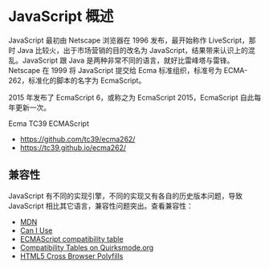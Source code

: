 # JavaScript 概述

JavaScript 最初由 Netscape 浏览器在 1996 发布，最开始称作 LiveScript，那时 Java 比较火，出于市场营销的目的改名为 JavaScript，结果带来认识上的混乱。JavaScript 跟 Java 是两种非常不同的语言，就好比雷峰塔与雷锋。Netscape 在 1999 将 JavaScript 提交给 Ecma 标准组织，标准号为 ECMA-262，标准化的脚本的名字为 EcmaScript。

2015 年发布了 EcmaScript 6，或称之为 EcmaScript 2015，EcmaScript 自此每年更新一次。

Ecma TC39 ECMAScript

- <https://github.com/tc39/ecma262/>
- <https://tc39.github.io/ecma262/>

## 兼容性

JavaScript 有不同的实现引擎，不同的实现又有各自的历史版本问题，导致 JavaScript 相比其它语言，兼容性问题突出。查看兼容性：

- [MDN](https://developer.mozilla.org/en-US/docs/Web/Javascript/)
- [Can I Use](http://caniuse.com/)
- [ECMAScript compatibility table](http://kangax.github.io/)
- [Compatibility Tables on Quirksmode.org](http://quirksmode.org/compatibility.html/)
- [HTML5 Cross Browser Polyfills](https://github.com/Modernizr/Modernizr/wiki/HTML5-Cross-Browser-Polyfills/)

